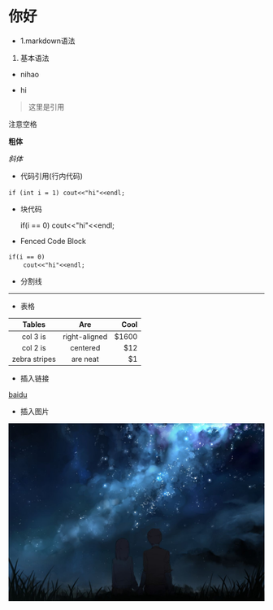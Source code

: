 # 你好
* 1.markdown语法

1. 基本语法

* nihao
- hi

> 这里是引用

注意空格

**粗体**

*斜体*

* 代码引用(行内代码)

`if (int i = 1)
    cout<<"hi"<<endl;`


* 块代码


    if(i == 0)
        cout<<"hi"<<endl;
* Fenced Code Block
```
if(i == 0)
    cout<<"hi"<<endl;
```

* 分割线
***

* 表格

| Tables        | Are           | Cool  |
|:-------------:|:-------------:| -----:|
| col 3 is      | right-aligned | $1600 |
| col 2 is      | centered      |   $12 |
| zebra stripes | are neat      |    $1 |

* 插入链接

[baidu](http://www.baidu.com)

* 插入图片

![img](https://github.com/jjgame12/test/blob/master/pic.jpg)